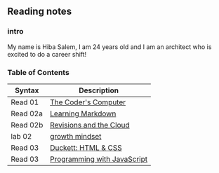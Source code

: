 ## Reading notes 

### intro 
My name is Hiba Salem, I am 24 years old and I am an architect who is excited to do a career shift!

### Table of Contents
| Syntax            | Description                                      |
| --------------    |----------------------------------------          |
| Read 01           | [The Coder's Computer](read01.md)                |
| Read 02a          | [Learning Markdown](read02a.md)                  |
| Read 02b          | [Revisions and the Cloud](read02.md)             |
| lab 02            | [growth mindset](lab02.md)                       |
| Read 03           | [Duckett: HTML & CSS](read03.md)                 |
| Read 03           | [Programming with JavaScript](read04a.md)        |